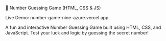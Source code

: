 🎲 Number Guessing Game (HTML, CSS & JS)

Live Demo: number-game-nine-azure.vercel.app

A fun and interactive Number Guessing Game built using HTML, CSS, and JavaScript. Test your luck and logic by guessing the secret number!
